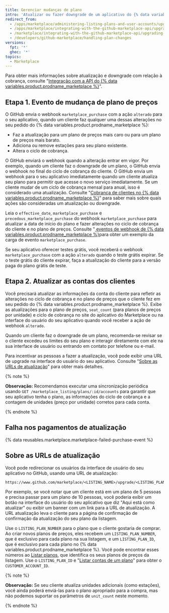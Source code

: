 ```yaml
---
title: Gerenciar mudanças de plano
intro: 'Atualizar ou fazer downgrade de um aplicativo do {% data variables.product.prodname_marketplace %} aciona o webook do [`marketplace_purchase` event](/marketplace/integrating-with-the-github-marketplace-api/github-marketplace-webhook-events/) com a ação `alterado`, que dá início ao fluxo de atualização ou downgrade.'
redirect_from:
  - /apps/marketplace/administering-listing-plans-and-user-accounts/upgrading-or-downgrading-plans
  - /apps/marketplace/integrating-with-the-github-marketplace-api/upgrading-and-downgrading-plans
  - /marketplace/integrating-with-the-github-marketplace-api/upgrading-and-downgrading-plans
  - /developers/github-marketplace/handling-plan-changes
versions:
  fpt: '*'
  ghec: '*'
topics:
  - Marketplace
---
```


Para obter mais informações sobre atualização e downgrade com relação à cobrança, consulte "[Integração com a API do {% data variables.product.prodname_marketplace %}](/marketplace/integrating-with-the-github-marketplace-api/)".

## Etapa 1. Evento de mudança de plano de preços

O GitHub envia o webhook `marketplace_purchase` com a ação `alterado` para o seu aplicativo, quando um cliente faz qualquer uma dessas alterações no seu pedido do {% data variables.product.prodname_marketplace %}:
* Faz a atualização para um plano de preços mais caro ou para um plano de preços mais barato.
* Adiciona ou remove estações para seu plano existente.
* Altera o ciclo de cobrança.

O GitHub enviará o webhook quando a alteração entrar em vigor. Por exemplo, quando um cliente faz o downgrade de um plano, o GitHub envia o webhook no final do ciclo de cobrança do cliente. O GitHub envia um webhook para o seu aplicativo imediatamente quando um cliente atualiza seu plano para permitir que acesse o novo serviço imediatamente. Se um cliente mudar de um ciclo de cobrança mensal para anual, isso é considerado uma atualização. Consulte "[Cobrança de clientes no {% data variables.product.prodname_marketplace %}](/marketplace/selling-your-app/billing-customers-in-github-marketplace/)" para saber mais sobre quais ações são consideradas um atualização ou downgrade.

Leia o `effective_date`, `marketplace_purchase` e `precedous_marketplace_purchase` do webhook `marketplace_purchase` para atualizar a data de início do plano e fazer alterações no ciclo de cobrança do cliente e no plano de preços. Consulte "[ eventos de webhook de {% data variables.product.prodname_marketplace %}](/marketplace/integrating-with-the-github-marketplace-api/github-marketplace-webhook-events/)para obter um exemplo da carga de evento `marketplace_purchase`.

Se seu aplicativo oferecer testes grátis, você receberá o webhook `marketplace_purchase` com a ação `alterado` quando o teste grátis expirar. Se o teste grátis do cliente expirar, faça a atualização do cliente para a versão paga do plano grátis de teste.

## Etapa 2. Atualizar as contas dos clientes

Você precisará atualizar as informações da conta do cliente para refletir as alterações no ciclo de cobrança e no plano de preços que o cliente fez em seu pedido do {% data variables.product.prodname_marketplace %}. Exibe as atualizações para o plano de preços, `seat_count` (para planos de preços por unidade) e ciclo de cobrança no site do aplicativo do Marketplace ou na interface do usuário do seu aplicativo quando você receber a ação de webhook `alterado`.

Quando um cliente faz o downgrade de um plano, recomenda-se revisar se o cliente excedeu os limites do seu plano e interagir diretamente com ele na sua interface de usuário ou entrando em contato por telefone ou e-mail.

Para incentivar as pessoas a fazer a atualização, você pode exibir uma URL de upgrade na interface do usuário do seu aplicativo. Consulte "[Sobre as URLs de atualização](#about-upgrade-urls)" para obter mais detalhes.

{% note %}

**Observação:** Recomendamos executar uma sincronização periódica usando `GET /marketplace_listing/plans/:id/accounts` para garantir que seu aplicativo tenha o plano, as informações do ciclo de cobrança e a contagem de unidades (preço por unidade) corretos para cada conta.

{% endnote %}

## Falha nos pagamentos de atualização

{% data reusables.marketplace.marketplace-failed-purchase-event %}

## Sobre as URLs de atualização

Você pode redirecionar os usuários da interface de usuário do seu aplicativo no GitHub, usando uma URL de atualização:

```text
https://www.github.com/marketplace/<LISTING_NAME>/upgrade/<LISTING_PLAN_NUMBER>/<CUSTOMER_ACCOUNT_ID>
```

Por exemplo, se você notar que um cliente está em um plano de 5 pessoas e precisa passar para um plano de 10 pessoas, você poderia exibir um botão na interface do usuário do seu aplicativo que diz "Aqui está como atualizar" ou exibir um banner com um link para a URL de atualização. A URL atualização leva o cliente para a página de confirmação de confirmação da atualização do seu plano da listagem.

Use o `LISTING_PLAN_NUMBER` para o plano que o cliente gostaria de comprar. Ao criar novos planos de preços, eles recebem um `LISTING_PLAN_NUMBER`, que é exclusivo para cada plano na sua listagem, e um `LISTING_PLAN_ID`, que é exclusivo para cada plano no {% data variables.product.prodname_marketplace %}. Você pode encontrar esses números ao [Listar planos](/rest/reference/apps#list-plans), que identifica os seus planos de preços da listagem. Use o `LISTING_PLAN_ID` e "[Listar contas de um plano](/rest/reference/apps#list-accounts-for-a-plan)" para obter o `CUSTOMER_ACCOUNT_ID`.


{% note %}

**Observação:** Se seu cliente atualiza unidades adicionais (como estações), você ainda poderá enviá-las para o plano apropriado para a compra, mas não podemos suportar os parâmetros de `unit_count` neste momento.

{% endnote %}
